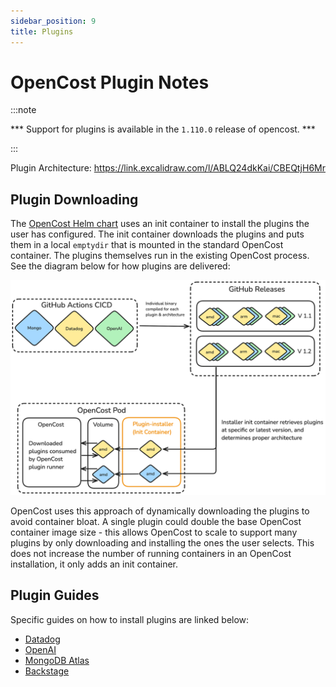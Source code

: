 ```yaml
---
sidebar_position: 9
title: Plugins
---
```


# OpenCost Plugin Notes

:::note

*** Support for plugins is available in the `1.110.0` release of opencost. ***

:::

Plugin Architecture: https://link.excalidraw.com/l/ABLQ24dkKai/CBEQtjH6Mr

## Plugin Downloading

The [OpenCost Helm chart](../../installation/helm) uses an init container to install the plugins the user has configured. The init container downloads the plugins and puts them in a local `emptydir` that is mounted in the standard OpenCost container. The plugins themselves run in the existing OpenCost process. See the diagram below for how plugins are delivered: 

![Plugin Delivery](Plugin%20Delivery.png)

OpenCost uses this approach of dynamically downloading the plugins to avoid container bloat. A single plugin could double the base OpenCost container image size - this allows OpenCost to scale to support many plugins by only downloading and installing the ones the user selects. This does not increase the number of running containers in an OpenCost installation, it only adds an init container.

## Plugin Guides

Specific guides on how to install plugins are linked below:

- [Datadog](./datadog.md)
- [OpenAI](./openai.md)
- [MongoDB Atlas](./mongo.md)
- [Backstage](./backstage.md)